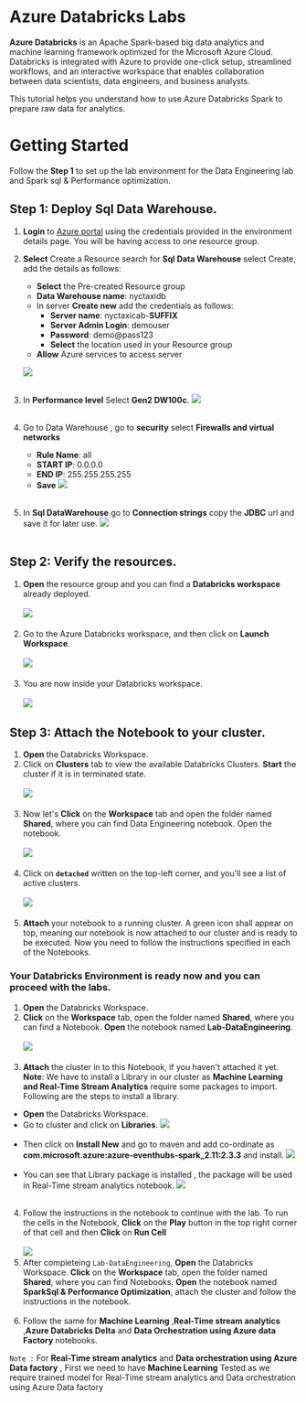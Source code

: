 # Azure Databricks Labs

**Azure Databricks** is an Apache Spark-based big data analytics and machine learning framework optimized for the Microsoft Azure Cloud.
Databricks is integrated with Azure to provide one-click setup, streamlined workflows, and an interactive workspace that enables collaboration between data scientists, data engineers, and business analysts.


This tutorial helps you understand how to use Azure Databricks Spark to prepare raw data for analytics.


# Getting Started

Follow the **Step 1** to set up the lab environment for the Data Engineering lab and Spark sql & Performance optimization.
## Step 1: Deploy Sql Data Warehouse.

1. **Login** to [Azure portal](https://portal.azure.com) using the credentials provided in the environment details page. You will be having access to one resource group.</br>
2. **Select** Create a Resource  search for **Sql Data Warehouse** select Create, add the details as follows:
    * **Select** the Pre-created Resource group 
    * **Data Warehouse name**: nyctaxidb
    * In server **Create new** add the credentials as follows:
      * **Server name**: nyctaxicab-**SUFFIX**
      * **Server Admin Login**: demouser
      * **Password**: demo@pass123
      * **Select** the location used in your Resource group
     * **Allow** Azure services to access server
   
   <kbd>![](images/data_warehouse.png)</kbd></br></br>
3. In **Performance level** Select **Gen2 DW100c**.
   <kbd>![](images/data_warehouse1.png)</kbd></br></br>
4. Go to Data Warehouse , go to **security** select **Firewalls and virtual networks**
     * **Rule Name**: all
     * **START IP**: 0.0.0.0
     * **END IP**: 255.255.255.255
     * **Save**
   <kbd>![](images/ip_config.png)</kbd></br></br>  
5. In **Sql DataWarehouse** go to **Connection strings** copy the **JDBC** url and save it for later use.
    <kbd>![](images/jdbc_3.png)</kbd></br></br>
   
   

## Step 2: Verify the resources.

1. **Open** the resource group and you can find a **Databricks workspace** already deployed.</br></br>
<kbd>![](images/01_rg.jpg)</kbd></br></br>
2. Go to the Azure Databricks workspace, and then click on **Launch Workspace**.</br></br>
<kbd>![](images/02_Launch.jpg)</kbd></br></br>
3. You are now inside your Databricks workspace.</br></br>
<kbd>![](images/databricks.jpg)</kbd>


## Step 3: Attach the Notebook to your cluster.

1. **Open** the Databricks Workspace.</br>
2. Click on **Clusters** tab to view the available Databricks Clusters. **Start** the cluster if it is in terminated state.</br></br>
<kbd>![](images/cluster_1.png)</kbd></br></br>
3. Now let's **Click** on the **Workspace** tab and open the folder named **Shared**, where you can find Data Engineering notebook. Open the  notebook.</br></br>
<kbd>![](images/data_engineering.png)</kbd></br></br>
4. Click on **`detached`** written on the top-left corner, and you'll see a list of active clusters.</br></br>
<kbd>![](images/05_attach.jpg)</kbd></br></br>
5. **Attach** your notebook to a running cluster. A green icon shall appear on top, meaning our notebook is now attached to our cluster and is ready to be executed. Now you need to follow the instructions specified in each of the Notebooks.

### Your Databricks Environment is ready now and you can proceed with the labs.
1. **Open** the Databricks Workspace.</br>
2. **Click** on the **Workspace** tab, open the folder named **Shared**, where you can find a Notebook. **Open** the notebook named **Lab-DataEngineering**.</br></br>
<kbd>![](images/data_engineering.png)</kbd></br></br>
3. **Attach** the cluster in to this Notebook, if you haven't attached it yet.</br>
**Note**: We have to install a Library in our cluster as **Machine Learning and Real-Time Stream Analytics** require some packages to import.
Following are the steps to install a library.
* **Open** the Databricks Workspace.</br>
* Go to cluster and click on **Libraries**.
    <kbd>![](images/library.png)</kbd></br></br>
* Then click on **Install New** and go to maven and add co-ordinate as **com.microsoft.azure:azure-eventhubs-spark_2.11:2.3.3** and install.
   <kbd>![](images/library_1.png)</kbd></br></br>
*  You can see that Library package is installed , the package will be used in Real-Time stream analytics notebook.
    <kbd>![](images/library_2.png)</kbd></br></br>

4. Follow the instructions in the notebook to continue with the lab. To run the cells in the Notebook, **Click** on the **Play** button in the top right corner of that cell and then **Click** on **Run Cell**</br></br>
<kbd>![](images/run_cell.jpg)</kbd></br>
5. After completeing `Lab-DataEngineering`,  **Open** the Databricks Workspace. **Click** on the **Workspace** tab, open the folder named **Shared**, where you can find Notebooks. **Open** the notebook named **SparkSql & Performance Optimization**, attach the cluster and follow the instructions in the notebook.</br></br>
6. Follow the same for **Machine Learning** ,**Real-Time stream analytics** ,**Azure Databricks Delta** and **Data Orchestration using Azure data Factory** notebooks.

`Note :` For **Real-Time stream analytics** and **Data orchestration using Azure Data factory** , First we need to have **Machine Learning** Tested as we require trained model for Real-Time stream analytics and Data orchestration using Azure Data factory
